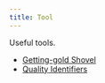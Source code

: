 ```yaml
---
title: Tool
---
```


Useful tools.

- [Getting-gold Shovel](../items/getting-gold-shovel)
- [Quality Identifiers](../items/quality-identifiers)
